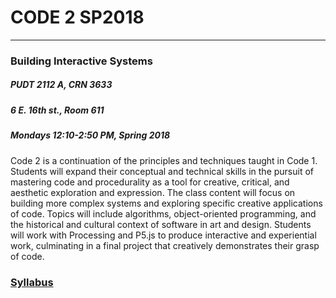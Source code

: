 # CODE 2 SP2018

---

### Building Interactive Systems

##### PUDT 2112 A, CRN 3633

##### 6 E. 16th st., Room 611

##### Mondays 12:10-2:50 PM, Spring 2018

Code 2 is a continuation of the principles and techniques taught in Code 1. Students will expand their conceptual and technical skills in the pursuit of mastering code and procedurality as a tool for creative, critical, and aesthetic exploration and expression. The class content will focus on building more complex systems and exploring specific creative applications of code. Topics will include algorithms, object-oriented programming, and the historical and cultural context of software in art and design. Students will work with Processing and P5.js to produce interactive and experiential work, culminating in a final project that creatively demonstrates their grasp of code.

### [Syllabus](https://docs.google.com/document/d/1VNNWVz_F2HkxnvuhO-Re_h2arC95aQk1tdjj9wjTlvU/edit?usp=sharing)

